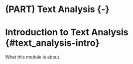 # (PART) Text Analysis {-}

# Introduction to Text Analysis {#text_analysis-intro}


What this module is about.

